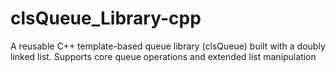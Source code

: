 # clsQueue_Library-cpp
A reusable C++ template-based queue library (clsQueue) built with a doubly linked list. Supports core queue operations and extended list manipulation
